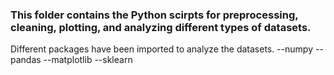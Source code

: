 
### This folder contains the Python scirpts for preprocessing, cleaning, plotting, and analyzing different types of datasets.

Different packages have been imported to analyze the datasets. 
  --numpy
  --pandas
  --matplotlib
  --sklearn


